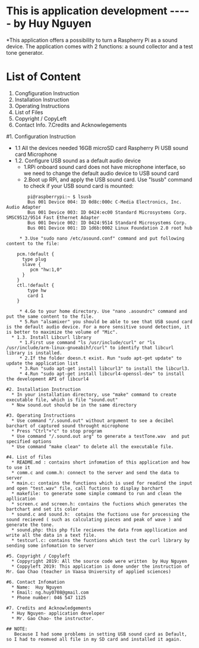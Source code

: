 # This is application development  ----- by Huy Nguyen

*This application offers a possibility to turn a Raspherry Pi as a sound
device. The application comes with 2 functions: a sound collector and a test tone generator.

# List of Content
   1. Congfiguration Instruction
   2. Installation Instruction
   3. Operating Instructions
   4. List of Files
   5. Copyright / CopyLeft
   6. Contact Info.
   7.Credits and Acknowlegements


#1. Configuration Instruction
  * 1.1 All the devices needed
     16GB microSD card 
     Raspherry Pi
     USB sound card
     Microphone
  * 1.2. Configure USB sound as a default audio device
     * 1.RPi onboard sound card does not have microphone interface, so we need to change the default audio device to USB sound card
     * 2.Boot up RPi, and apply the USB sound card. Use "lsusb" command to check if your USB sound card is mounted:
```
        pi@raspberrypi:~ $ lsusb
        Bus 001 Device 004: ID 0d8c:000c C-Media Electronics, Inc. Audio Adapter
        Bus 001 Device 003: ID 0424:ec00 Standard Microsystems Corp. SMSC9512/9514 Fast Ethernet Adapter
        Bus 001 Device 002: ID 0424:9514 Standard Microsystems Corp.
        Bus 001 Device 001: ID 1d6b:0002 Linux Foundation 2.0 root hub

     * 3.Use "sudo nano /etc/asound.conf" command and put following content to the file:
```
        pcm.!default {
          type plug
          slave {
             pcm "hw:1,0"
          }
        }
        ctl.!default {
            type hw
            card 1
        }
```
     * 4.Go to your home directory. Use "nano .asoundrc" command and put the same content to the file.
     * 5.Run "alsamixer" you should be able to see that USB sound card is the default audio device. For a more sensitive sound detection, it is better to maximize the volume of "Mic".
  * 1.3. Install Libcurl library
     * 1.First use command "ls /usr/include/curl" or "ls /usr/include/arm-linux-gnueabihf/curl" to identify that libcurl library is installed.
     * 2.If the folder doesn.t exist. Run "sudo apt-get update" to update the application list
     * 3.Run "sudo apt-get install libcurl3" to install the libcurl3.
     * 4.Run "sudo apt-get install libcurl4-openssl-dev" to install the development API of libcurl4

#2. Installation Instruction
  * In your installation directory, use "make" command to create executable file, which is file "sound.out"
  * Now sound.out should be in the same directory

#3. Operating Instructions
  * Use command "/.sound.out" without argument to see a decibel barchart of captured sound throught microphone
  * Press "Ctrl"+"c" to stop program
  * Use command "/.sound.out arg" to generate a testTone.wav  and put specified options
  * Use command "make clean" to delete all the executable file.

#4. List of files
  * README.md : contains short infomation of this application and how to use it
  * comm.c and comm.h: connect to the server and send the data to server
  * main.c: contains the functions which is used for readind the input and open "test.wav" file, call fuctions to display barchart
  * makefile: to generate some simple command to run and clean the apllication
  * screen.c and screen.h: contains the fuctions which generates the bartchart and set its color
  * sound.c and sound.h:  cotains the fuctions use for processing the sound recieved ( such as calculating pieces and peak of wave ) and generate the tone.
  * sound.php: this php file recieves the data from appllication and write all the data in a text file.
  * testcurl.c: contains the fucntions which test the curl library by sending some infomation to server

#5. Copyright / Copyleft
  * Coppyright 2019: All the source code were written  by Huy Nguyen
  * Coppyleft 2019: This application is done under the instruction of Mr. Gao Chao (teacher in Vaasa University of applied sciences)

#6. Contact Infomation 
  * Name:  Huy Nguyen
  * Email: ng.huy0708@gmail.com
  * Phone number: 046 547 1125

#7. Credits and Acknowledgements
  * Huy Nguyen- application developer
  * Mr. Gao Chao- the instructor.

## NOTE:
   Because I had some problems in setting USB sound card as Default, so I had to reomved all file in my SD card and installed it again.    

